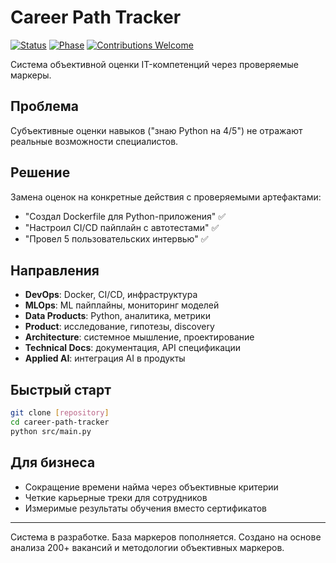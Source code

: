# Career Path Tracker
[![Status](https://img.shields.io/badge/Status-Active_Development-orange.svg)]()
[![Phase](https://img.shields.io/badge/Phase-Building_MVP-blue.svg)]()
[![Contributions Welcome](https://img.shields.io/badge/Contributions-Welcome-brightgreen.svg)]()

Система объективной оценки IT-компетенций через проверяемые маркеры.

## Проблема
Субъективные оценки навыков ("знаю Python на 4/5") не отражают реальные возможности специалистов.

## Решение
Замена оценок на конкретные действия с проверяемыми артефактами:
- "Создал Dockerfile для Python-приложения" ✅
- "Настроил CI/CD пайплайн с автотестами" ✅
- "Провел 5 пользовательских интервью" ✅

## Направления
- **DevOps**: Docker, CI/CD, инфраструктура
- **MLOps**: ML пайплайны, мониторинг моделей
- **Data Products**: Python, аналитика, метрики
- **Product**: исследование, гипотезы, discovery
- **Architecture**: системное мышление, проектирование
- **Technical Docs**: документация, API спецификации
- **Applied AI**: интеграция AI в продукты

## Быстрый старт
```bash
git clone [repository]
cd career-path-tracker
python src/main.py
```

## Для бизнеса
- Сокращение времени найма через объективные критерии
- Четкие карьерные треки для сотрудников
- Измеримые результаты обучения вместо сертификатов
---

Система в разработке. База маркеров  пополняется.
Создано на основе анализа 200+ вакансий и методологии объективных маркеров.

